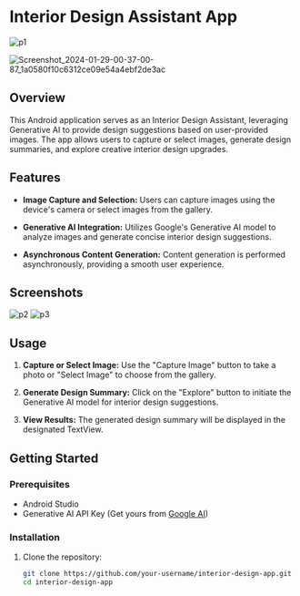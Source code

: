 # Interior Design Assistant App

![p1](https://github.com/surajgojanur/InteriorDesign/assets/85693124/1283add6-5e93-4e04-a531-79df6912a4e9)

![Screenshot_2024-01-29-00-37-00-87_1a0580f10c6312ce09e54a4ebf2de3ac](https://github.com/surajgojanur/InteriorDesign/assets/85693124/16401c7a-a88f-48a6-91d3-e996b6f69d55)


## Overview

This Android application serves as an Interior Design Assistant, leveraging Generative AI to provide design suggestions based on user-provided images. The app allows users to capture or select images, generate design summaries, and explore creative interior design upgrades.

## Features

- **Image Capture and Selection:** Users can capture images using the device's camera or select images from the gallery.

- **Generative AI Integration:** Utilizes Google's Generative AI model to analyze images and generate concise interior design suggestions.

- **Asynchronous Content Generation:** Content generation is performed asynchronously, providing a smooth user experience.

## Screenshots

![p2](https://github.com/surajgojanur/InteriorDesign/assets/85693124/0dec867a-0811-4389-92a0-bbe8cc26097a)
![p3](https://github.com/surajgojanur/InteriorDesign/assets/85693124/14d004f0-8dda-49f4-a2d7-313c1e7837d3)


## Usage

1. **Capture or Select Image:** Use the "Capture Image" button to take a photo or "Select Image" to choose from the gallery.

2. **Generate Design Summary:** Click on the "Explore" button to initiate the Generative AI model for interior design suggestions.

3. **View Results:** The generated design summary will be displayed in the designated TextView.

## Getting Started

### Prerequisites

- Android Studio
- Generative AI API Key (Get yours from [Google AI](link-to-generative-ai))

### Installation

1. Clone the repository:

   ```bash
   git clone https://github.com/your-username/interior-design-app.git
   cd interior-design-app
